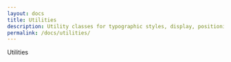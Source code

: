 ```yaml
---
layout: docs
title: Utilities
description: Utility classes for typographic styles, display, positioning, floats and visibility of elements for rapid frontend development.
permalink: /docs/utilities/
---
```


Utilities